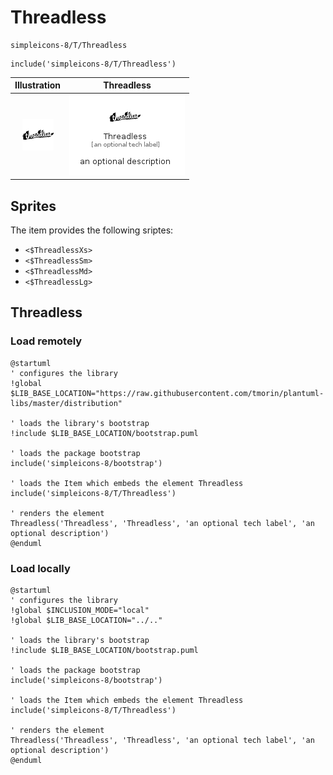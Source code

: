 # Threadless


```text
simpleicons-8/T/Threadless
```

```text
include('simpleicons-8/T/Threadless')
```



| Illustration | Threadless |
| :---: | :---: |
| ![illustration for Illustration](../../simpleicons-8/T/Threadless.png) | ![illustration for Threadless](../../simpleicons-8/T/Threadless.Local.png) |



## Sprites
The item provides the following sriptes:

- `<$ThreadlessXs>`
- `<$ThreadlessSm>`
- `<$ThreadlessMd>`
- `<$ThreadlessLg>`





## Threadless

### Load remotely
```plantuml
@startuml
' configures the library
!global $LIB_BASE_LOCATION="https://raw.githubusercontent.com/tmorin/plantuml-libs/master/distribution"

' loads the library's bootstrap
!include $LIB_BASE_LOCATION/bootstrap.puml

' loads the package bootstrap
include('simpleicons-8/bootstrap')

' loads the Item which embeds the element Threadless
include('simpleicons-8/T/Threadless')

' renders the element
Threadless('Threadless', 'Threadless', 'an optional tech label', 'an optional description')
@enduml
```

### Load locally
```plantuml
@startuml
' configures the library
!global $INCLUSION_MODE="local"
!global $LIB_BASE_LOCATION="../.."

' loads the library's bootstrap
!include $LIB_BASE_LOCATION/bootstrap.puml

' loads the package bootstrap
include('simpleicons-8/bootstrap')

' loads the Item which embeds the element Threadless
include('simpleicons-8/T/Threadless')

' renders the element
Threadless('Threadless', 'Threadless', 'an optional tech label', 'an optional description')
@enduml
```

